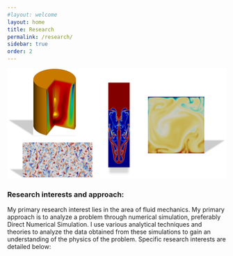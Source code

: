 ```yaml
---
#layout: welcome
layout: home
title: Research
permalink: /research/
sidebar: true
order: 2
---
```


 <img src="/assets/img/Research.png" usemap="#workmap">

 <map name="workmap">
  <area shape="rect" alt="Bubble-type vortex breakdown in the Vogel-Escudier flow" coords="81,0,250,205" href="/vorticity_dominated/">
  <area shape="rect" alt="Salt-finger convection in a double-periodic domain" coords="50,225,273,475" href="/geophysical/">
  <area shape="rect" alt="Rayleigh-Taylor instability" coords="309,50,390,325" href="/multiphase/">
  <area shape="rect" alt="Rayliegh-Benard convection in non-Boussinesq flow" coords="433,90,625,315" href="/hpc/">
 </map>

### Research interests and approach:
My primary research interest lies in the area of fluid mechanics.
My primary approach is to analyze a problem through numerical simulation, preferably Direct Numerical Simulation. I use various analytical techniques and theories to analyze the data obtained from these simulations to gain an understanding of the physics of the problem. Specific research interests are detailed below:



